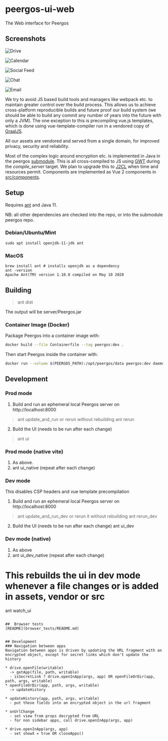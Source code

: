 # peergos-ui-web
The Web interface for Peergos

## Screenshots

![Drive](/assets/images/tour/images.jpg)

![Calendar](/assets/images/tour/calendar.png)

![Social Feed](/assets/images/tour/social-feed.jpg)

![Chat](/assets/images/tour/chat.png)

![Email](/assets/images/tour/email.png)

We try to avoid JS based build tools and managers like webpack etc. to maintain greater control over the build process. This allows us to achieve cross-platform reproducible builds and future proof our build system (we should be able to build any commit any number of years into the future with only a JVM). The one exception to this is precompiling vue.js templates, which is done using vue-template-compiler run in a vendored copy of [GraalJS](https://www.graalvm.org/reference-manual/js/).

All our assets are vendored and served from a single domain, for improved privacy, security and reliability. 

Most of the complex logic around encryption etc. is implemented in Java in the peergos [submodule](https://github.com/peergos/peergos). This is all cross-compiled to JS using [GWT](http://www.gwtproject.org/) during the *compile_server* target. We plan to upgrade this to [J2CL](https://github.com/google/j2cl) when time and resources permit. Components are implemented as Vue 2 components in [src/components](https://github.com/peergos/web-ui/tree/master/src/components). 

## Setup

Requires [ant](http://ant.apache.org/) and Java 11.

NB: all other dependencies are checked into the repo, or into the submodule peergos repo.

### Debian/Ubuntu/Mint

```
sudo apt install openjdk-11-jdk ant
```
### MacOS
```shell
brew install ant # installs openjdk as a dependency
ant -version
Apache Ant(TM) version 1.10.8 compiled on May 10 2020
```
## Building
> ant dist

The output will be server/Peergos.jar

### Container Image (Docker)

Package Peergos into a container image with: 

```bash
docker build --file Containerfile --tag peergos:dev .
```

Then start Peergos inside the container with: 
```bash
docker run --volume $(PEERGOS_PATH):/opt/peergos/data peergos:dev daemon -log-to-console true
```


## Development

### Prod mode
1. Build and run an ephemeral local Peergos server on http://localhost:8000
> ant update_and_run
or rerun without rebuilding
> ant rerun
2. Build the UI (needs to be run after each change)
> ant ui

### Prod mode (native vite)
1. As above.
2. ant ui_native (repeat after each change)

### Dev mode
This disables CSP headers and vue template precompilation
1. Build and run an ephemeral local Peergos server on http://localhost:8000
> ant update_and_run_dev
or rerun it without rebuilding
> ant rerun_dev
2. Build the UI (needs to be run after each change)
ant ui_dev

### Dev mode (native)
1. As above
2. ant ui_dev_native (repeat after each change)

# This rebuilds the ui in dev mode whenever a file changes or is added in assets, vendor or src
ant watch_ui
```

##  Browser tests
[README](browser_tests/README.md) 


## Development
### Navigation between apps
Navigation between apps is driven by updating the URL fragment with an encrypted object, except for secret links which don't update the history

* drive.openFile(writable)
  -> getApp(file, path, writable)
  - isSecretLink ? drive.openInApp(args, app) OR openFileOrDir(app, path, args, writable)
* openFileOrDir(app, path, args, writable)
  -> updateHistory

* updateHistory(app, path, args, writable)
  - put these fields into an encrypted object in the url fragment

* onUrlChange
  - set view from props decrypted from URL
  - for non sidebar apps, call drive.openInApp(args, app)

* drive.openInApp(args, app)
  - set showX = true OR closeApps()
  
